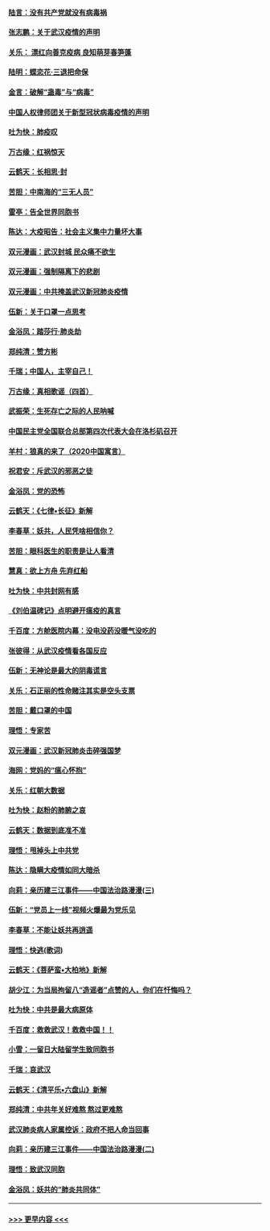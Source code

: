 #### [陆言：没有共产党就没有病毒祸](../pages/nsc993/n11868232.md?t=02141711) 
#### [张志鹏：关于武汉疫情的声明](../pages/nsc993/n11867182.md?t=02141711) 
#### [关乐： 漂红向善克疫病 良知萌芽春笋蓬](../pages/nsc993/n11865710.md?t=02141711) 
#### [陆明：蝶恋花‧三退把命保](../pages/nsc993/n11865673.md?t=02141711) 
#### [金言：破解“蛊毒”与“病毒”](../pages/nsc993/n11864103.md?t=02141711) 
#### [中国人权律师团关于新型冠状病毒疫情的声明](../pages/nsc993/n11864249.md?t=02141711) 
#### [吐为快：肺疫叹](../pages/nsc993/n11864027.md?t=02141711) 
#### [万古缘：红祸惊天](../pages/nsc993/n11864079.md?t=02141711) 
#### [云鹤天：长相思‧封](../pages/nsc993/n11864006.md?t=02141711) 
#### [苦胆：中南海的“三无人员”](../pages/nsc993/n11862997.md?t=02141711) 
#### [雷亭：告全世界同胞书](../pages/nsc993/n11862572.md?t=02141711) 
#### [陈达：大疫昭告：社会主义集中力量坏大事](../pages/nsc993/n11859419.md?t=02141711) 
#### [双元漫画：武汉封城 民众痛不欲生](../pages/nsc993/n11859287.md?t=02141711) 
#### [双元漫画：强制隔离下的悲剧](../pages/nsc993/n11859244.md?t=02141711) 
#### [双元漫画：中共掩盖武汉新冠肺炎疫情](../pages/nsc993/n11858249.md?t=02141711) 
#### [伍新：关于口罩一点思考](../pages/nsc993/n11859195.md?t=02141711) 
#### [金浴凤：踏莎行‧肺炎劫](../pages/nsc993/n11858227.md?t=02141711) 
#### [郑纯清：赞方彬](../pages/nsc993/n11856803.md?t=02141711) 
#### [千瑞；中国人，主宰自己！](../pages/nsc993/n11856793.md?t=02141711) 
#### [万古缘：真相歌谣（四首）](../pages/nsc993/n11856263.md?t=02141711) 
#### [武振荣：生死存亡之际的人民呐喊](../pages/nsc993/n11856256.md?t=02141711) 
#### [中国民主党全国联合总部第四次代表大会在洛杉矶召开](../pages/nsc993/n11856344.md?t=02141711) 
#### [羊村：狼真的来了（2020中国寓言）](../pages/nsc993/n11856229.md?t=02141711) 
#### [祝君安：斥武汉的邪恶之徒](../pages/nsc993/n11855861.md?t=02141711) 
#### [金浴凤：党的恐怖](../pages/nsc993/n11855849.md?t=02141711) 
#### [云鹤天：《七律▪长征》新解](../pages/nsc993/n11855479.md?t=02141711) 
#### [李春草：妖共，人民凭啥相信你？](../pages/nsc993/n11855196.md?t=02141711) 
#### [苦胆：眼科医生的职责是让人看清](../pages/nsc993/n11853840.md?t=02141711) 
#### [慧真：欲上方舟 先弃红船](../pages/nsc993/n11853483.md?t=02141711) 
#### [吐为快：中共封网有感](../pages/nsc993/n11852575.md?t=02141711) 
#### [《刘伯温碑记》点明避开瘟疫的真言](../pages/nsc993/n11852128.md?t=02141711) 
#### [千百度：方舱医院内幕：没电没药没暖气没吃的](../pages/nsc993/n11850211.md?t=02141711) 
#### [张彼得：从武汉疫情看各国反应](../pages/nsc993/n11850102.md?t=02141711) 
#### [伍新：无神论是最大的阴毒谎言](../pages/nsc993/n11846129.md?t=02141711) 
#### [关乐：石正丽的性命赌注其实是空头支票](../pages/nsc993/n11846109.md?t=02141711) 
#### [苦胆：戴口罩的中国](../pages/nsc993/n11845576.md?t=02141711) 
#### [理悟：专家苦](../pages/nsc993/n11845564.md?t=02141711) 
#### [双元漫画：武汉新冠肺炎击碎强国梦](../pages/nsc993/n11843320.md?t=02141711) 
#### [海网：党妈的“瘟心怀抱”](../pages/nsc993/n11840740.md?t=02141711) 
#### [关乐：红朝大数据](../pages/nsc993/n11840675.md?t=02141711) 
#### [吐为快：赵粉的肺腑之哀](../pages/nsc993/n11840618.md?t=02141711) 
#### [云鹤天：数据到底准不准](../pages/nsc993/n11840325.md?t=02141711) 
#### [理悟：甩掉头上中共党](../pages/nsc993/n11838826.md?t=02141711) 
#### [陈达：隐瞒大疫情如同大暗杀](../pages/nsc993/n11838771.md?t=02141711) 
#### [向莉：亲历建三江事件——中国法治路漫漫(三)](../pages/nsc993/n11831825.md?t=02141711) 
#### [伍新：“党员上一线”视频火爆最为党乐见](../pages/nsc993/n11838200.md?t=02141711) 
#### [李春草：不能让妖共再逍遥](../pages/nsc993/n11838102.md?t=02141711) 
#### [理悟：快逃(歌词)](../pages/nsc993/n11838083.md?t=02141711) 
#### [云鹤天：《菩萨蛮▪大柏地》新解](../pages/nsc993/n11838059.md?t=02141711) 
#### [胡少江：为当局拘留八“造谣者”点赞的人，你们在忏悔吗？](../pages/nsc993/n11836801.md?t=02141711) 
#### [吐为快：中共是最大病原体](../pages/nsc993/n11836748.md?t=02141711) 
#### [千百度：救救武汉！救救中国！！](../pages/nsc993/n11836145.md?t=02141711) 
#### [小雪：一留日大陆留学生致同胞书](../pages/nsc993/n11834624.md?t=02141711) 
#### [千瑞：哀武汉](../pages/nsc993/n11833647.md?t=02141711) 
#### [云鹤天：《清平乐▪六盘山》新解](../pages/nsc993/n11833611.md?t=02141711) 
#### [郑纯清：中共年关好难熬 熬过更难熬](../pages/nsc993/n11833489.md?t=02141711) 
#### [武汉肺炎病人家属控诉：政府不把人命当回事](../pages/nsc993/n11833205.md?t=02141711) 
#### [向莉：亲历建三江事件——中国法治路漫漫(二)](../pages/nsc993/n11829102.md?t=02141711) 
#### [理悟：致武汉同胞](../pages/nsc993/n11831522.md?t=02141711) 
#### [金浴凤：妖共的“肺炎共同体”](../pages/nsc993/n11829448.md?t=02141711) 

----
#### [ >>> 更早内容 <<< ](../indexes/nsc993-earlier.md)
